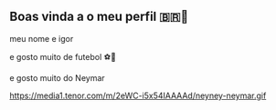 ## Boas vinda  a o  meu perfil 🇧🇷🥇

meu nome e igor 

e gosto muito de futebol ⚽🥇

e gosto muito do Neymar 


https://media1.tenor.com/m/2eWC-i5x54IAAAAd/neyney-neymar.gif

